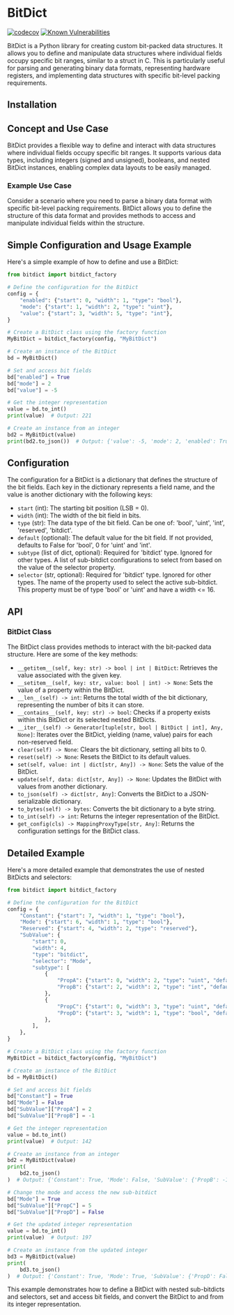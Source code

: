 
# BitDict

[![codecov](https://codecov.io/gh/Shapedsundew9/bitdict/graph/badge.svg?token=W3H0k3dZ51)](https://codecov.io/gh/Shapedsundew9/bitdict) [![Known Vulnerabilities](https://snyk.io/test/github/shapedsundew9/bitdict/badge.svg)](https://snyk.io/test/github/shapedsundew9/bitdict)

BitDict is a Python library for creating custom bit-packed data structures. It allows you to define and manipulate data structures where individual fields occupy specific bit ranges, similar to a struct in C. This is particularly useful for parsing and generating binary data formats, representing hardware registers, and implementing data structures with specific bit-level packing requirements.

## Installation

## Concept and Use Case

BitDict provides a flexible way to define and interact with data structures where individual fields occupy specific bit ranges. It supports various data types, including integers (signed and unsigned), booleans, and nested BitDict instances, enabling complex data layouts to be easily managed.

### Example Use Case

Consider a scenario where you need to parse a binary data format with specific bit-level packing requirements. BitDict allows you to define the structure of this data format and provides methods to access and manipulate individual fields within the structure.

## Simple Configuration and Usage Example

Here's a simple example of how to define and use a BitDict:

```python
from bitdict import bitdict_factory

# Define the configuration for the BitDict
config = {
    "enabled": {"start": 0, "width": 1, "type": "bool"},
    "mode": {"start": 1, "width": 2, "type": "uint"},
    "value": {"start": 3, "width": 5, "type": "int"},
}

# Create a BitDict class using the factory function
MyBitDict = bitdict_factory(config, "MyBitDict")

# Create an instance of the BitDict
bd = MyBitDict()

# Set and access bit fields
bd["enabled"] = True
bd["mode"] = 2
bd["value"] = -5

# Get the integer representation
value = bd.to_int()
print(value)  # Output: 221

# Create an instance from an integer
bd2 = MyBitDict(value)
print(bd2.to_json())  # Output: {'value': -5, 'mode': 2, 'enabled': True}
```

## Configuration

The configuration for a BitDict is a dictionary that defines the structure of the bit fields. Each key in the dictionary represents a field name, and the value is another dictionary with the following keys:

- `start` (int): The starting bit position (LSB = 0).
- `width` (int): The width of the bit field in bits.
- `type` (str): The data type of the bit field. Can be one of: 'bool', 'uint', 'int', 'reserved', 'bitdict'.
- `default` (optional): The default value for the bit field. If not provided, defaults to False for 'bool', 0 for 'uint' and 'int'.
- `subtype` (list of dict, optional): Required for 'bitdict' type. Ignored for other types. A list of sub-bitdict configurations to select from based on the value of the selector property.
- `selector` (str, optional): Required for 'bitdict' type. Ignored for other types. The name of the property used to select the active sub-bitdict. This property must be of type 'bool' or 'uint' and have a width <= 16.

## API

### BitDict Class

The BitDict class provides methods to interact with the bit-packed data structure. Here are some of the key methods:

- `__getitem__(self, key: str) -> bool | int | BitDict`: Retrieves the value associated with the given key.
- `__setitem__(self, key: str, value: bool | int) -> None`: Sets the value of a property within the BitDict.
- `__len__(self) -> int`: Returns the total width of the bit dictionary, representing the number of bits it can store.
- `__contains__(self, key: str) -> bool`: Checks if a property exists within this BitDict or its selected nested BitDicts.
- `__iter__(self) -> Generator[tuple[str, bool | BitDict | int], Any, None]`: Iterates over the BitDict, yielding (name, value) pairs for each non-reserved field.
- `clear(self) -> None`: Clears the bit dictionary, setting all bits to 0.
- `reset(self) -> None`: Resets the BitDict to its default values.
- `set(self, value: int | dict[str, Any]) -> None`: Sets the value of the BitDict.
- `update(self, data: dict[str, Any]) -> None`: Updates the BitDict with values from another dictionary.
- `to_json(self) -> dict[str, Any]`: Converts the BitDict to a JSON-serializable dictionary.
- `to_bytes(self) -> bytes`: Converts the bit dictionary to a byte string.
- `to_int(self) -> int`: Returns the integer representation of the BitDict.
- `get_config(cls) -> MappingProxyType[str, Any]`: Returns the configuration settings for the BitDict class.

## Detailed Example

Here's a more detailed example that demonstrates the use of nested BitDicts and selectors:

```python
from bitdict import bitdict_factory

# Define the configuration for the BitDict
config = {
    "Constant": {"start": 7, "width": 1, "type": "bool"},
    "Mode": {"start": 6, "width": 1, "type": "bool"},
    "Reserved": {"start": 4, "width": 2, "type": "reserved"},
    "SubValue": {
        "start": 0,
        "width": 4,
        "type": "bitdict",
        "selector": "Mode",
        "subtype": [
            {
                "PropA": {"start": 0, "width": 2, "type": "uint", "default": 0},
                "PropB": {"start": 2, "width": 2, "type": "int", "default": -1},
            },
            {
                "PropC": {"start": 0, "width": 3, "type": "uint", "default": 1},
                "PropD": {"start": 3, "width": 1, "type": "bool", "default": True},
            },
        ],
    },
}

# Create a BitDict class using the factory function
MyBitDict = bitdict_factory(config, "MyBitDict")

# Create an instance of the BitDict
bd = MyBitDict()

# Set and access bit fields
bd["Constant"] = True
bd["Mode"] = False
bd["SubValue"]["PropA"] = 2
bd["SubValue"]["PropB"] = -1

# Get the integer representation
value = bd.to_int()
print(value)  # Output: 142

# Create an instance from an integer
bd2 = MyBitDict(value)
print(
    bd2.to_json()
)  # Output: {'Constant': True, 'Mode': False, 'SubValue': {'PropB': -1, 'PropA': 2}}

# Change the mode and access the new sub-bitdict
bd["Mode"] = True
bd["SubValue"]["PropC"] = 5
bd["SubValue"]["PropD"] = False

# Get the updated integer representation
value = bd.to_int()
print(value)  # Output: 197

# Create an instance from the updated integer
bd3 = MyBitDict(value)
print(
    bd3.to_json()
)  # Output: {'Constant': True, 'Mode': True, 'SubValue': {'PropD': False, 'PropC': 5}}
```

This example demonstrates how to define a BitDict with nested sub-bitdicts and selectors, set and access bit fields, and convert the BitDict to and from its integer representation.
